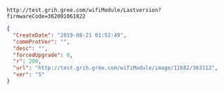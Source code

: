`http://test.grih.gree.com/wifiModule/Lastversion?firmwareCode=362001061822`

```json
{
  "CreateDate": "2019-08-21 01:52:49",
  "commProtVer": "",
  "desc": "",
  "forcedUpgrade": 0,
  "r": 200,
  "url": "http://test.grih.gree.com/wifiModule/image/11682/363112",
  "ver": "5"
}
```